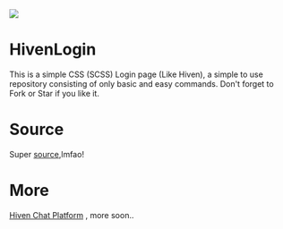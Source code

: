 <img src="https://alfred.is-inside.me/CmvP8UlM.png">

# HivenLogin
This is a simple CSS (SCSS) Login page (Like Hiven), a simple to use repository consisting of only basic and easy commands. Don't forget to Fork or Star if you like it.
# Source
Super <a href="https://codepen.io/knyttneve/pen/JQppEw">source</a>,lmfao!
# More
<a href="https://hiven.io">Hiven Chat Platform</a> , more soon..

